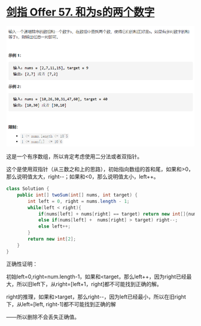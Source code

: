 # [剑指 Offer 57. 和为s的两个数字](https://leetcode-cn.com/problems/he-wei-sde-liang-ge-shu-zi-lcof/)

<img src="pic\image-20210506210122253.png" alt="image-20210506210122253" style="zoom:67%;" />

这是一个有序数组，所以肯定考虑使用二分法或者双指针。

这个是使用双指针（从三数之和上的思路），初始指向数组的首和尾，如果和>0，那么说明值太大，right--；如果和<0，那么说明值太小，left++。

```java
class Solution {
    public int[] twoSum(int[] nums, int target) {
        int left = 0, right = nums.length - 1;
        while(left < right){
            if(nums[left] + nums[right] == target) return new int[]{nums[left], nums[right]};
            else if(nums[left] +  nums[right] > target) right--;
            else left++;
        }
        return new int[2];
    }
}
```

正确性证明：

初始left=0,right=num.length-1，如果和<target，那么left++，因为right已经最大，所以旧left下，从right=[left+1，right]都不可能找到正确的解。

right的推理，如果和>target，那么right--，因为left已经最小，所以在旧right下，从left=[left, right-1]都不可能找到正确的解

——所以删除不会丢失正确值。